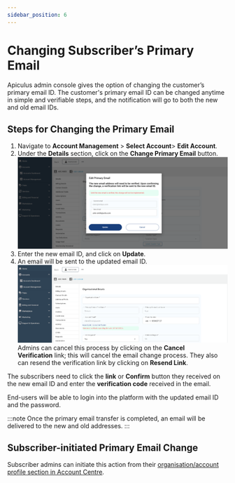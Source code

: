 ```yaml
---
sidebar_position: 6
---
```

# Changing Subscriber’s Primary Email

Apiculus admin console gives the option of changing the customer’s primary email ID. The customer's primary email ID can be changed anytime in simple and verifiable steps, and the notification will go to both the new and old email IDs.
## Steps for Changing the Primary Email
1. Navigate to **Account Management** > **Select Account**> **Edit Account**.
2. Under the **Details** section, click on the **Change Primary Email** button.
![Changing Subscribers Primary Email](img/ChangingEmail.png)
2. Enter the new email ID, and click on **Update**.
3. An email will be sent to the updated email ID.
![Changing Subscribers Primary Email](img/ChangingEmail2.png)
Admins can cancel this process by clicking on the **Cancel Verification** link; this will cancel the email change process. They also can resend the verification link by clicking on **Resend Link**.

The subscribers need to click the **link** or **Confirm** button they received on the new email ID and enter the **verification code** received in the email.

End-users will be able to login into the platform with the updated email ID and the password.

:::note
Once the primary email transfer is completed, an email will be delivered to the new and old addresses.
:::
## Subscriber-initiated Primary Email Change

Subscriber admins can initiate this action from their [organisation/account profile section in Account Centre](/docs/Subscribers/AccountCentre/Organisation-AccountProfile).



